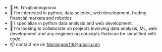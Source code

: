 - 👋 Hi, I’m @nmingosrox
- 👀 I’m interested in python, data science, web development, trading financial markets and robotics
- 🌱 I specialize in python data analysis and web development.
- 💞️ I’m looking to collaborate on projects involving data analysis, ML, web development and any engineering concepts thatvcan be simplified with code.
- 📫 contact me on fdomingos116@gmail.com

<!---
nmingosrox/nmingosrox is a ✨ special ✨ repository because its `README.md` (this file) appears on your GitHub profile.
You can click the Preview link to take a look at your changes.
--->
